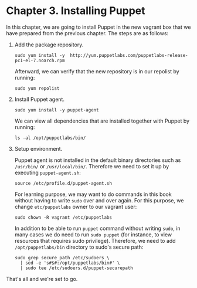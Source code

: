 # Chapter 3. Installing Puppet

In this chapter, we are going to install Puppet in the new vagrant box that we have prepared from the previous chapter. The steps are as follows:

1. Add the package repository.

     ```
     sudo yum install -y  http://yum.puppetlabs.com/puppetlabs-release-pc1-el-7.noarch.rpm
     ```

     Afterward, we can verify that the new repository is in our repolist by running:

     ```
     sudo yum repolist
     ```

2. Install Puppet agent.

     ```
     sudo yum install -y puppet-agent
     ```

     We can view all dependencies that are installed together with Puppet by running:

     ```
     ls -al /opt/puppetlabs/bin/
     ```

3. Setup environment.

     Puppet agent is not installed in the default binary directories such as `/usr/bin/` or `/usr/local/bin/`. Therefore we need to set it up by executing `puppet-agent.sh`:

     ```
     source /etc/profile.d/puppet-agent.sh
     ```

     For learning purpose, we may want to do commands in this book without having to write `sudo` over and over again. For this purpose, we change `etc/puppetlabs` owner to our vagrant user:

     ```
     sudo chown -R vagrant /etc/puppetlabs
     ```

     In addition to be able to run `puppet` command without writing `sudo`, in many cases we do need to run `sudo puppet` (for instance, to view resources that requires sudo privilege). Therefore, we need to add `/opt/puppetlabs/bin` directory to sudo's secure path:

     ```
     sudo grep secure_path /etc/sudoers \
       | sed -e 's#$#:/opt/puppetlabs/bin#' \
       | sudo tee /etc/sudoers.d/puppet-securepath
     ```

That's all and we're set to go.
